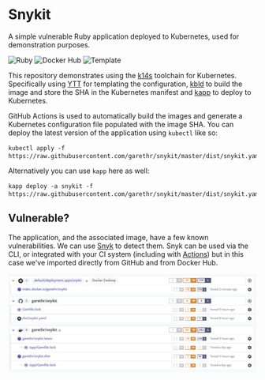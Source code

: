# Snykit

A simple vulnerable Ruby application deployed to Kubernetes, used for demonstration purposes.

![Ruby](https://github.com/garethr/snykit/workflows/Ruby/badge.svg) ![Docker Hub](https://github.com/garethr/snykit/workflows/Docker%20Hub/badge.svg) ![Template](https://github.com/garethr/snykit/workflows/Template/badge.svg)

This repository demonstrates using the [k14s](https://k14s.io/) toolchain for Kubernetes. Specifically using [YTT](https://get-ytt.io/) for templating the configuration, [kbld](https://get-kbld.io/) to build the image and store the SHA in the Kubernetes manifest and [kapp](https://get-kapp.io/) to deploy to Kubernetes.

GitHub Actions is used to automatically build the images and generate a Kubernetes configuration file populated with the image SHA. You can deploy the latest version of the application using `kubectl` like so:

```console
kubectl apply -f https://raw.githubusercontent.com/garethr/snykit/master/dist/snykit.yaml
```

Alternatively you can use `kapp` here as well:

```console
kapp deploy -a snykit -f https://raw.githubusercontent.com/garethr/snykit/master/dist/snykit.yam
```

## Vulnerable?

The application, and the associated image, have a few known vulnerabilities. We can use [Snyk](https://snyk.io/) to detect them. Snyk can be used via the CLI, or integrated with your CI system (including with [Actions](https://github.com/garethr/snykit/actions)) but in this case we've imported directly from GitHub and from Docker Hub.

![Showing vulnerabilities in Snyk](assets/snyk.png)
